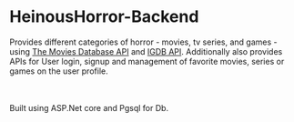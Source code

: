 # HeinousHorror-Backend
Provides different categories of horror - movies, tv series, and games - using [The Movies Database API](https://developers.themoviedb.org/3) and [IGDB API](https://www.igdb.com/api). Additionally also provides APIs for User login, signup and management of favorite movies, series or games on the user profile.

<br/>
<br/>
Built using ASP.Net core and Pgsql for Db.
